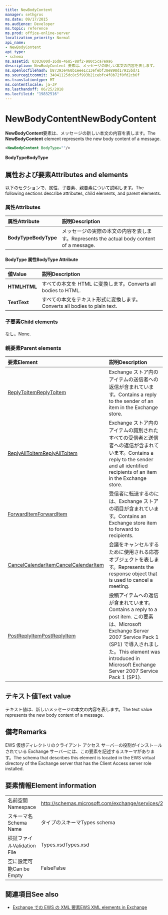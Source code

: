 ```yaml
---
title: NewBodyContent
manager: sethgros
ms.date: 09/17/2015
ms.audience: Developer
ms.topic: reference
ms.prod: office-online-server
localization_priority: Normal
api_name:
- NewBodyContent
api_type:
- schema
ms.assetid: 0303600d-16d8-4685-88f2-980c5ca7e9a6
description: NewBodyContent 要素は、メッセージの新しい本文の内容を表します。
ms.openlocfilehash: b87393e460b1eee1c13efebf38e898d17915bd71
ms.sourcegitcommit: 34041125dc8c5f993b21cebfc4f8b72f0fd2cb6f
ms.translationtype: MT
ms.contentlocale: ja-JP
ms.lasthandoff: 06/25/2018
ms.locfileid: "19832516"
---
```

# <a name="newbodycontent"></a><span data-ttu-id="1b89d-103">NewBodyContent</span><span class="sxs-lookup"><span data-stu-id="1b89d-103">NewBodyContent</span></span>

<span data-ttu-id="1b89d-104">**NewBodyContent**要素は、メッセージの新しい本文の内容を表します。</span><span class="sxs-lookup"><span data-stu-id="1b89d-104">The **NewBodyContent** element represents the new body content of a message.</span></span> 
  
```xml
<NewBodyContent BodyType=""/>
```

 <span data-ttu-id="1b89d-105">**BodyType**</span><span class="sxs-lookup"><span data-stu-id="1b89d-105">**BodyType**</span></span>
## <a name="attributes-and-elements"></a><span data-ttu-id="1b89d-106">属性および要素</span><span class="sxs-lookup"><span data-stu-id="1b89d-106">Attributes and elements</span></span>

<span data-ttu-id="1b89d-107">以下のセクションで、属性、子要素、親要素について説明します。</span><span class="sxs-lookup"><span data-stu-id="1b89d-107">The following sections describe attributes, child elements, and parent elements.</span></span>
  
### <a name="attributes"></a><span data-ttu-id="1b89d-108">属性</span><span class="sxs-lookup"><span data-stu-id="1b89d-108">Attributes</span></span>

|<span data-ttu-id="1b89d-109">**属性**</span><span class="sxs-lookup"><span data-stu-id="1b89d-109">**Attribute**</span></span>|<span data-ttu-id="1b89d-110">**説明**</span><span class="sxs-lookup"><span data-stu-id="1b89d-110">**Description**</span></span>|
|:-----|:-----|
|<span data-ttu-id="1b89d-111">**BodyType**</span><span class="sxs-lookup"><span data-stu-id="1b89d-111">**BodyType**</span></span> <br/> |<span data-ttu-id="1b89d-112">メッセージの実際の本文の内容を表します。</span><span class="sxs-lookup"><span data-stu-id="1b89d-112">Represents the actual body content of a message.</span></span>  <br/> |
   
#### <a name="bodytype-attribute"></a><span data-ttu-id="1b89d-113">BodyType 属性</span><span class="sxs-lookup"><span data-stu-id="1b89d-113">BodyType Attribute</span></span>

|<span data-ttu-id="1b89d-114">**値**</span><span class="sxs-lookup"><span data-stu-id="1b89d-114">**Value**</span></span>|<span data-ttu-id="1b89d-115">**説明**</span><span class="sxs-lookup"><span data-stu-id="1b89d-115">**Description**</span></span>|
|:-----|:-----|
|<span data-ttu-id="1b89d-116">**HTML**</span><span class="sxs-lookup"><span data-stu-id="1b89d-116">**HTML**</span></span> <br/> |<span data-ttu-id="1b89d-117">すべての本文を HTML に変換します。</span><span class="sxs-lookup"><span data-stu-id="1b89d-117">Converts all bodies to HTML.</span></span>  <br/> |
|<span data-ttu-id="1b89d-118">**Text**</span><span class="sxs-lookup"><span data-stu-id="1b89d-118">**Text**</span></span> <br/> |<span data-ttu-id="1b89d-119">すべての本文をテキスト形式に変換します。</span><span class="sxs-lookup"><span data-stu-id="1b89d-119">Converts all bodies to plain text.</span></span>  <br/> |
   
### <a name="child-elements"></a><span data-ttu-id="1b89d-120">子要素</span><span class="sxs-lookup"><span data-stu-id="1b89d-120">Child elements</span></span>

<span data-ttu-id="1b89d-121">なし。</span><span class="sxs-lookup"><span data-stu-id="1b89d-121">None.</span></span>
  
### <a name="parent-elements"></a><span data-ttu-id="1b89d-122">親要素</span><span class="sxs-lookup"><span data-stu-id="1b89d-122">Parent elements</span></span>

|<span data-ttu-id="1b89d-123">**要素**</span><span class="sxs-lookup"><span data-stu-id="1b89d-123">**Element**</span></span>|<span data-ttu-id="1b89d-124">**説明**</span><span class="sxs-lookup"><span data-stu-id="1b89d-124">**Description**</span></span>|
|:-----|:-----|
|[<span data-ttu-id="1b89d-125">ReplyToItem</span><span class="sxs-lookup"><span data-stu-id="1b89d-125">ReplyToItem</span></span>](replytoitem.md) <br/> |<span data-ttu-id="1b89d-126">Exchange ストア内のアイテムの送信者への返信が含まれています。</span><span class="sxs-lookup"><span data-stu-id="1b89d-126">Contains a reply to the sender of an item in the Exchange store.</span></span>  <br/> |
|[<span data-ttu-id="1b89d-127">ReplyAllToItem</span><span class="sxs-lookup"><span data-stu-id="1b89d-127">ReplyAllToItem</span></span>](replyalltoitem.md) <br/> |<span data-ttu-id="1b89d-128">Exchange ストア内のアイテムの識別されたすべての受信者と送信者への返信が含まれています。</span><span class="sxs-lookup"><span data-stu-id="1b89d-128">Contains a reply to the sender and all identified recipients of an item in the Exchange store.</span></span>  <br/> |
|[<span data-ttu-id="1b89d-129">ForwardItem</span><span class="sxs-lookup"><span data-stu-id="1b89d-129">ForwardItem</span></span>](forwarditem.md) <br/> |<span data-ttu-id="1b89d-130">受信者に転送するのには、Exchange ストアの項目が含まれています。</span><span class="sxs-lookup"><span data-stu-id="1b89d-130">Contains an Exchange store item to forward to recipients.</span></span>  <br/> |
|[<span data-ttu-id="1b89d-131">CancelCalendarItem</span><span class="sxs-lookup"><span data-stu-id="1b89d-131">CancelCalendarItem</span></span>](cancelcalendaritem.md) <br/> |<span data-ttu-id="1b89d-132">会議をキャンセルするために使用される応答オブジェクトを表します。</span><span class="sxs-lookup"><span data-stu-id="1b89d-132">Represents the response object that is used to cancel a meeting.</span></span>  <br/> |
|[<span data-ttu-id="1b89d-133">PostReplyItem</span><span class="sxs-lookup"><span data-stu-id="1b89d-133">PostReplyItem</span></span>](postreplyitem.md) <br/> |<span data-ttu-id="1b89d-134">投稿アイテムへの返信が含まれています。</span><span class="sxs-lookup"><span data-stu-id="1b89d-134">Contains a reply to a post item.</span></span> <span data-ttu-id="1b89d-135">この要素は、Microsoft Exchange Server 2007 Service Pack 1 (SP1) で導入されました。</span><span class="sxs-lookup"><span data-stu-id="1b89d-135">This element was introduced in Microsoft Exchange Server 2007 Service Pack 1 (SP1).</span></span>  <br/> |
   
## <a name="text-value"></a><span data-ttu-id="1b89d-136">テキスト値</span><span class="sxs-lookup"><span data-stu-id="1b89d-136">Text value</span></span>

<span data-ttu-id="1b89d-137">テキスト値は、新しいメッセージの本文の内容を表します。</span><span class="sxs-lookup"><span data-stu-id="1b89d-137">The text value represents the new body content of a message.</span></span>
  
## <a name="remarks"></a><span data-ttu-id="1b89d-138">備考</span><span class="sxs-lookup"><span data-stu-id="1b89d-138">Remarks</span></span>

<span data-ttu-id="1b89d-139">EWS 仮想ディレクトリのクライアント アクセス サーバーの役割がインストールされている Exchange サーバーには、この要素を記述するスキーマがあります。</span><span class="sxs-lookup"><span data-stu-id="1b89d-139">The schema that describes this element is located in the EWS virtual directory of the Exchange server that has the Client Access server role installed.</span></span>
  
## <a name="element-information"></a><span data-ttu-id="1b89d-140">要素情報</span><span class="sxs-lookup"><span data-stu-id="1b89d-140">Element information</span></span>

|||
|:-----|:-----|
|<span data-ttu-id="1b89d-141">名前空間</span><span class="sxs-lookup"><span data-stu-id="1b89d-141">Namespace</span></span>  <br/> |http://schemas.microsoft.com/exchange/services/2006/types  <br/> |
|<span data-ttu-id="1b89d-142">スキーマ名</span><span class="sxs-lookup"><span data-stu-id="1b89d-142">Schema Name</span></span>  <br/> |<span data-ttu-id="1b89d-143">タイプのスキーマ</span><span class="sxs-lookup"><span data-stu-id="1b89d-143">Types schema</span></span>  <br/> |
|<span data-ttu-id="1b89d-144">検証ファイル</span><span class="sxs-lookup"><span data-stu-id="1b89d-144">Validation File</span></span>  <br/> |<span data-ttu-id="1b89d-145">Types.xsd</span><span class="sxs-lookup"><span data-stu-id="1b89d-145">Types.xsd</span></span>  <br/> |
|<span data-ttu-id="1b89d-146">空に設定可能</span><span class="sxs-lookup"><span data-stu-id="1b89d-146">Can be Empty</span></span>  <br/> |<span data-ttu-id="1b89d-147">False</span><span class="sxs-lookup"><span data-stu-id="1b89d-147">False</span></span>  <br/> |
   
## <a name="see-also"></a><span data-ttu-id="1b89d-148">関連項目</span><span class="sxs-lookup"><span data-stu-id="1b89d-148">See also</span></span>



- [<span data-ttu-id="1b89d-149">Exchange での EWS の XML 要素</span><span class="sxs-lookup"><span data-stu-id="1b89d-149">EWS XML elements in Exchange</span></span>](ews-xml-elements-in-exchange.md)

